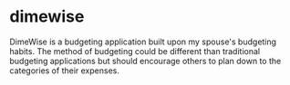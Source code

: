 # dimewise
DimeWise is a budgeting application built upon my spouse's budgeting habits. The method of budgeting could be different than traditional budgeting applications but should encourage others to plan down to the categories of their expenses.
